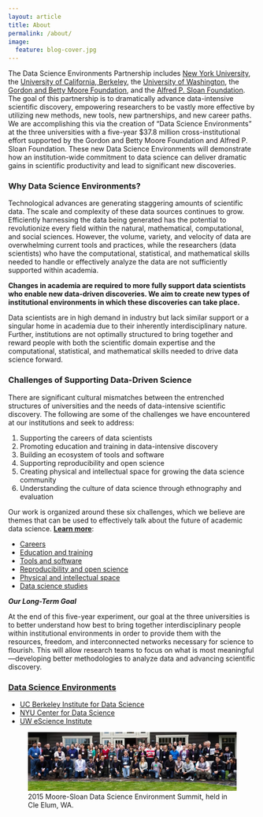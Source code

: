 ```yaml
---
layout: article
title: About
permalink: /about/
image:
  feature: blog-cover.jpg
---
```


The Data Science Environments Partnership includes [New York University](http://datascience.nyu.edu), the [University of California, Berkeley](http://datascience.berkeley.edu), the [University of Washington](http://escience.washington.edu), the [Gordon and Betty Moore Foundation](http://moore.org), and the [Alfred P. Sloan Foundation](http://sloan.org). The goal of this partnership is to dramatically advance data-intensive scientific discovery, empowering researchers to be vastly more effective by utilizing new methods, new tools, new partnerships, and new career paths. We are accomplishing this via the creation of “Data Science Environments” at the three universities with a five-year $37.8 million cross-institutional effort supported by the Gordon and Betty Moore Foundation and Alfred P. Sloan Foundation. These new Data Science Environments will demonstrate how an institution-wide commitment to data science can deliver dramatic gains in scientific productivity and lead to significant new discoveries.

### Why Data Science Environments?

Technological advances are generating staggering amounts of scientific data. The scale and complexity of these data sources continues to grow. Efficiently harnessing the data being generated has the potential to revolutionize every field within the natural, mathematical, computational, and social sciences. However, the volume, variety, and velocity of data are overwhelming current tools and practices, while the researchers (data scientists) who have the computational, statistical, and mathematical skills needed to handle or effectively analyze the data are not sufficiently supported within academia.

**Changes in academia are required to more fully support data scientists who enable new data-driven discoveries. We aim to create new types of institutional environments in which these discoveries can take place.**

Data scientists are in high demand in industry but lack similar support or a singular home in academia due to their inherently interdisciplinary nature. Further, institutions are not optimally structured to bring together and reward people with both the scientific domain expertise and the computational, statistical, and mathematical skills needed to drive data science forward. 

### Challenges of Supporting Data-Driven Science

There are significant cultural mismatches between the entrenched structures of universities and the needs of data-intensive scientific discovery. The following are some of the challenges we have encountered at our institutions and seek to address:

1. Supporting the careers of data scientists
2. Promoting education and training in data-intensive discovery
3. Building an ecosystem of tools and software
4. Supporting reproducibility and open science
5. Creating physical and intellectual space for growing the data science community
6. Understanding the culture of data science through ethnography and evaluation

Our work is organized around these six challenges, which we believe are themes that can be used to effectively talk about the future of academic data science. **[Learn more](/themes)**: 

- [Careers](/themes/#careers)
- [Education and training](/themes/#education)
- [Tools and software](/themes/#tools)
- [Reproducibility and open science](/themes/#reproducibility)
- [Physical and intellectual space](/themes/#space)
- [Data science studies](/themes/#ethnography)

_**Our Long-Term Goal**_

At the end of this five-year experiment, our goal at the three universities is to better understand how best to bring together interdisciplinary people within institutional environments in order to provide them with the resources, freedom, and interconnected networks necessary for science to flourish. This will allow research teams to focus on what is most meaningful—developing better methodologies to analyze data and advancing scientific discovery.

### [Data Science Environments](/environments)

- [UC Berkeley Institute for Data Science](/ucb)
- [NYU Center for Data Science](/nyu)
- [UW eScience Institute](/uw)

<figure>
  <img src="/images/2015_summit.JPG" alt="MSDSE Group" width="600">
  <figcaption>2015 Moore-Sloan Data Science Environment Summit, held in Cle Elum, WA.</figcaption>
</figure>

